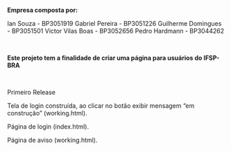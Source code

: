 <B>Empresa composta por:</B><P>
Ian Souza - BP3051919
Gabriel Pereira - BP3051226
Guilherme Domingues - BP3051501
Victor Vilas Boas - BP3052656
Pedro Hardmann - BP3044262 

<BR>
<P><B>Este projeto tem a finalidade de criar uma página para usuários do IFSP-BRA</B></P>

<BR>

<table>
<tr></tr><p>Primeiro Release</p>
<tl><p>Tela de login construída, ao clicar no botão exibir mensagem “em construção” (working.html). </p>
<p>Página de login (index.html).</p> 
<p>Página de aviso (working.html).</p></tl>

</tr>
</table>
